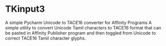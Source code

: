 # TKinput3
A simple Pycharm Unicode to TACE16 converter for Affinity Programs
A simple utility to convert Unicode Tamil characters to TACE16 format 
that can be pasted in Affinity Publisher program and then toggled from 
Unicode to correct TACE16 Tamil character glyphs. 
